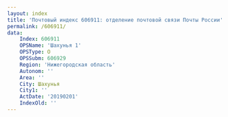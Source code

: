 ```yaml
---
layout: index
title: 'Почтовый индекс 606911: отделение почтовой связи Почты России'
permalink: /606911/
data:
    Index: 606911
    OPSName: 'Шахунья 1'
    OPSType: О
    OPSSubm: 606929
    Region: 'Нижегородская область'
    Autonom: ''
    Area: ''
    City: Шахунья
    City1: ''
    ActDate: '20190201'
    IndexOld: ''
---
```

